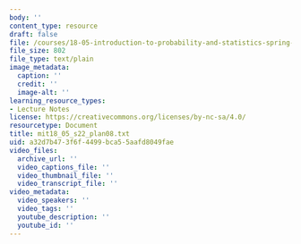 ```yaml
---
body: ''
content_type: resource
draft: false
file: /courses/18-05-introduction-to-probability-and-statistics-spring-2022/mit18_05_s22_plan08.txt
file_size: 802
file_type: text/plain
image_metadata:
  caption: ''
  credit: ''
  image-alt: ''
learning_resource_types:
- Lecture Notes
license: https://creativecommons.org/licenses/by-nc-sa/4.0/
resourcetype: Document
title: mit18_05_s22_plan08.txt
uid: a32d7b47-3f6f-4499-bca5-5aafd8049fae
video_files:
  archive_url: ''
  video_captions_file: ''
  video_thumbnail_file: ''
  video_transcript_file: ''
video_metadata:
  video_speakers: ''
  video_tags: ''
  youtube_description: ''
  youtube_id: ''
---
```

